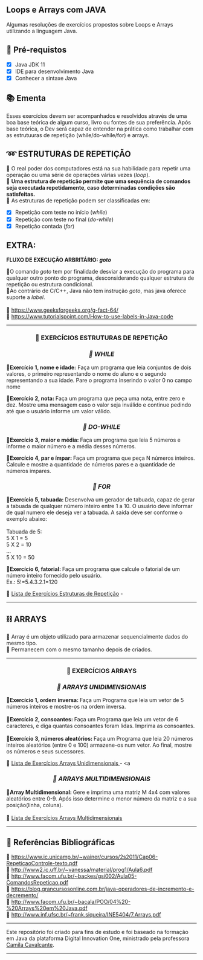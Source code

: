 <h2>
Loops e Arrays com JAVA
</h2>

<p> Algumas resoluções de exercícios propostos sobre Loops e Arrays utilizando a linguagem Java.

<h2>
🛑 Pré-requistos
</h2>

- [x] Java JDK 11
- [x] IDE para desenvolvimento Java 
- [x] Conhecer a sintaxe Java

<h2> 📚 Ementa</h2>

Esses exercícios devem ser acompanhados e resolvidos através de uma boa base teórica de algum curso, livro ou fontes de sua preferência. Após base teórica, o Dev será capaz de entender na prática como trabalhar com as estrutuuras de repetição (while/do-while/for) e arrays.

<h2> ➿ ESTRUTURAS DE REPETIÇÃO </h2>

🔸 O real poder dos computadores está na sua habilidade para repetir uma operação ou uma série de operações várias vezes (*loop*).<br>
🔸 **Uma estrutura de repetição permite que uma sequência de comandos seja executada repetidamente, caso determinadas condições são satisfeitas.**<br>
🔸 As estruturas de repetição podem ser classificadas em:

- [x] Repetição com teste no início (*while*)<br>
- [x] Repetição com teste no final  (*do-while*)<br>
- [x] Repetição contada (*for*)

<h2>EXTRA:</h2>

<strong>FLUXO DE EXECUÇÃO ARBRITÁRIO: <em>goto</em></strong>

🔸O comando <em>goto</em> tem por finalidade desviar a execução do programa para qualquer outro ponto do programa, desconsiderando qualquer estrutura de repetição ou estrutura condicional.<br>
🔸Ao contrário de C/C++, Java não tem instrução <em>goto</em>, mas java oferece suporte a <em>label</em>.<br>
<br>
🔗 https://www.geeksforgeeks.org/g-fact-64/<br>
🔗 https://www.tutorialspoint.com/How-to-use-labels-in-Java-code<br>

------------
<h3 align="center"> 💭 EXERCÍCIOS ESTRUTURAS DE REPETIÇÃO</h3>

<h3 align="center"><em>📝 WHILE</em></h3>


<strong>🔸Exercício 1, nome e idade:</strong> Faça um programa que leia conjuntos de dois valores, o primeiro representando o nome do aluno e o segundo representando a sua idade. Pare o programa inserindo o valor 0 no campo nome<br>

<strong>🔸Exercício 2, nota: </strong> Faça um programa que peça uma nota, entre zero e dez. Mostre uma mensagem caso o valor seja inválido e continue pedindo até que o usuário informe um valor válido.


<h3 align="center"><em>📝 DO-WHILE</em></h3>

<strong>🔸Exercício 3, maior e média: </strong> Faça um programa que leia 5 números e informe o maior número e a média desses números.<br>

<strong>🔸Exercício 4, par e ímpar: </strong> Faça um programa que peça N números inteiros. Calcule e mostre a quantidade de números pares e a quantidade de números impares.<br>

<h3 align="center"><em>📝 FOR</em></h3>

<strong>🔸Exercício 5, tabuada: </strong> Desenvolva um gerador de tabuada, capaz de gerar a tabuada de qualquer número inteiro entre 1 a 10. O usuário deve informar de qual numero ele deseja ver a tabuada. A saída deve ser conforme o exemplo abaixo:<br>
<br>
Tabuada de 5:<br>
5 X 1 = 5<br>
5 X 2 = 10<br>
...<br>
5 X 10 = 50<br>

<strong>🔸Exercício 6, fatorial: </strong> Faça um programa que calcule o fatorial de um número inteiro fornecido pelo usuário.<br>
Ex.: 5!=5.4.3.2.1=120<br>

🔗 <a href="https://wiki.python.org.br/EstruturaDeRepeticao"> Lista de Exercícios Estruturas de Repetição</a> - 

------------

<h2>⛓️ ARRAYS </h2>

🔹 Array é um objeto utilizado para armazenar sequencialmente dados do mesmo tipo.<br>
🔹 Permanecem com o mesmo tamanho depois de criados.<br>

------------
<h3 align="center"> 💭 EXERCÍCIOS ARRAYS</h3>

<h3 align="center"><em>📝 ARRAYS UNIDIMENSIONAIS</em></h3>

<strong>🔹Exercício 1, ordem inversa: </strong> Faça um Programa que leia um vetor de 5 números inteiros
e mostre-os na ordem inversa.<br>
<br>
<strong>🔹Exercício 2, consoantes: </strong> Faça um Programa que leia um vetor de 6 caracteres, e diga quantas consoantes foram lidas.
Imprima as consoantes.<br>
<br>
<strong>🔹Exercício 3, números aleatórios: </strong> Faça um Programa que leia 20 números inteiros aleatórios (entre 0 e 100) armazene-os num vetor. Ao final, mostre os números e seus sucessores.<br>

🔗 <a href= "https://wiki.python.org.br/ExerciciosListas"> Lista de Exercícios Arrays Unidimensionais </a> - <a 

<h3 align="center"><em>📝 ARRAYS MULTIDIMENSIONAIS</em></h3>

<strong>🔹Array Multidimensional: </strong> Gere e imprima uma matriz M 4x4 com valores aleatórios entre 0-9. Após isso determine o menor número da matriz e a sua posição(linha, coluna).<br>
<br>
🔗 <a href= "https://www.slideshare.net/loianeg/curso-java-basico-exercicios-aula-20?from_action=save"> Lista de Exercícios Arrays Multidimensionais </a><br>

------------

<h2>🔎 Referências Bibliográficas</h2>

🔗 https://www.ic.unicamp.br/~wainer/cursos/2s2011/Cap06-RepeticaoControle-texto.pdf<br>
🔗 http://www2.ic.uff.br/~vanessa/material/prog1/Aula6.pdf<br>
🔗 http://www.facom.ufu.br/~backes/gsi002/Aula05-ComandosRepeticao.pdf<br>
🔗 https://blog.grancursosonline.com.br/java-operadores-de-incremento-e-decremento/<br>
🔗 http://www.facom.ufu.br/~bacala/POO/04%20-%20Arrays%20em%20Java.pdf<br>
🔗 http://www.inf.ufsc.br/~frank.siqueira/INE5404/7.Arrays.pdf<br>
	
-----------------

Este repositório foi criado para fins de estudo e foi baseado na formação em Java da plataforma Digital Innovation One, ministrado pela professora [Camila Cavalcante](https://www.linkedin.com/in/cami-la/ "Camila").


-----------------


